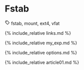 # Fstab

![tags](/i/tg.png) fstab, mount, ext4, vfat


{% include_relative links.md %}


{% include_relative my_exp.md %}


{% include_relative options.md %}


{% include_relative article01.md %}

